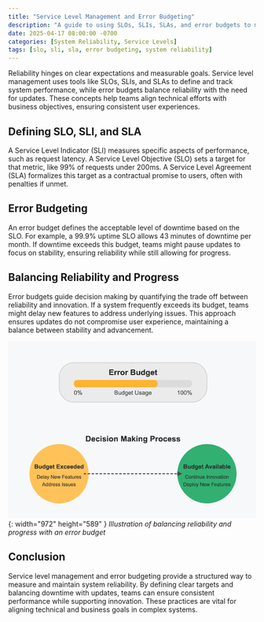 ```yaml
---
title: "Service Level Management and Error Budgeting"
description: "A guide to using SLOs, SLIs, SLAs, and error budgets to manage system reliability."
date: 2025-04-17 08:00:00 -0700
categories: [System Reliability, Service Levels]
tags: [slo, sli, sla, error budgeting, system reliability]
---
```


Reliability hinges on clear expectations and measurable goals. Service level management uses tools like SLOs, SLIs, and SLAs to define and track system performance, while error budgets balance reliability with the need for updates. These concepts help teams align technical efforts with business objectives, ensuring consistent user experiences.

## Defining SLO, SLI, and SLA
A Service Level Indicator (SLI) measures specific aspects of performance, such as request latency. A Service Level Objective (SLO) sets a target for that metric, like 99% of requests under 200ms. A Service Level Agreement (SLA) formalizes this target as a contractual promise to users, often with penalties if unmet.

## Error Budgeting
An error budget defines the acceptable level of downtime based on the SLO. For example, a 99.9% uptime SLO allows 43 minutes of downtime per month. If downtime exceeds this budget, teams might pause updates to focus on stability, ensuring reliability while still allowing for progress.

## Balancing Reliability and Progress
Error budgets guide decision making by quantifying the trade off between reliability and innovation. If a system frequently exceeds its budget, teams might delay new features to address underlying issues. This approach ensures updates do not compromise user experience, maintaining a balance between stability and advancement.

![Desktop View](/assets/img/posts/20250417/error-budget.png){: width="972" height="589" }
_Illustration of balancing reliability and progress with an error budget_

## Conclusion
Service level management and error budgeting provide a structured way to measure and maintain system reliability. By defining clear targets and balancing downtime with updates, teams can ensure consistent performance while supporting innovation. These practices are vital for aligning technical and business goals in complex systems.

